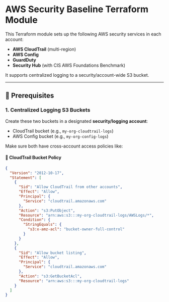 # AWS Security Baseline Terraform Module

This Terraform module sets up the following AWS security services in each account:

- **AWS CloudTrail** (multi-region)
- **AWS Config**
- **GuardDuty**
- **Security Hub** (with CIS AWS Foundations Benchmark)

It supports centralized logging to a security/account-wide S3 bucket.

---

## 🔐 Prerequisites

### 1. Centralized Logging S3 Buckets

Create these two buckets in a designated **security/logging account**:

- CloudTrail bucket (e.g., `my-org-cloudtrail-logs`)
- AWS Config bucket (e.g., `my-org-config-logs`)

Make sure both have cross-account access policies like:

#### 📘 CloudTrail Bucket Policy
```json
{
  "Version": "2012-10-17",
  "Statement": [
    {
      "Sid": "Allow CloudTrail from other accounts",
      "Effect": "Allow",
      "Principal": {
        "Service": "cloudtrail.amazonaws.com"
      },
      "Action": "s3:PutObject",
      "Resource": "arn:aws:s3:::my-org-cloudtrail-logs/AWSLogs/*",
      "Condition": {
        "StringEquals": {
          "s3:x-amz-acl": "bucket-owner-full-control"
        }
      }
    },
    {
      "Sid": "Allow bucket listing",
      "Effect": "Allow",
      "Principal": {
        "Service": "cloudtrail.amazonaws.com"
      },
      "Action": "s3:GetBucketAcl",
      "Resource": "arn:aws:s3:::my-org-cloudtrail-logs"
    }
  ]
}
